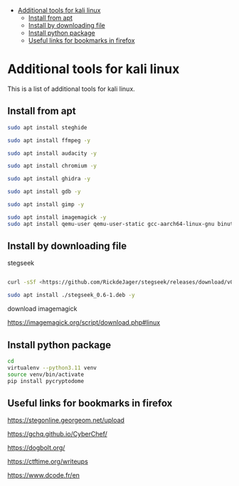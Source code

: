 - [Additional tools for kali linux](#additional-tools-for-kali-linux)
  - [Install from apt](#install-from-apt)
  - [Install by downloading file](#install-by-downloading-file)
  - [Install python package](#install-python-package)
  - [Useful links for bookmarks in firefox](#useful-links-for-bookmarks-in-firefox)


# Additional tools for kali linux

This is a list of additional tools for kali linux.

## Install from apt
```bash
sudo apt install steghide

sudo apt install ffmpeg -y

sudo apt install audacity -y

sudo apt install chromium -y

sudo apt install ghidra -y

sudo apt install gdb -y

sudo apt install gimp -y

sudo apt install imagemagick -y
sudo apt install qemu-user qemu-user-static gcc-aarch64-linux-gnu binutils-aarch64-linux-gnu binutils-aarch64-linux-gnu-dbg build-essential -y
```


## Install by downloading file
stegseek

```bash

curl -sSf <https://github.com/RickdeJager/stegseek/releases/download/v0.6/stegseek_0.6-1.deb>

sudo apt install ./stegseek_0.6-1.deb -y
```
download imagemagick

<https://imagemagick.org/script/download.php#linux>


## Install python package
```bash
cd
virtualenv --python3.11 venv
source venv/bin/activate
pip install pycryptodome
```

## Useful links for bookmarks in firefox

<https://stegonline.georgeom.net/upload>

<https://gchq.github.io/CyberChef/>

<https://dogbolt.org/>

<https://ctftime.org/writeups>

<https://www.dcode.fr/en>

